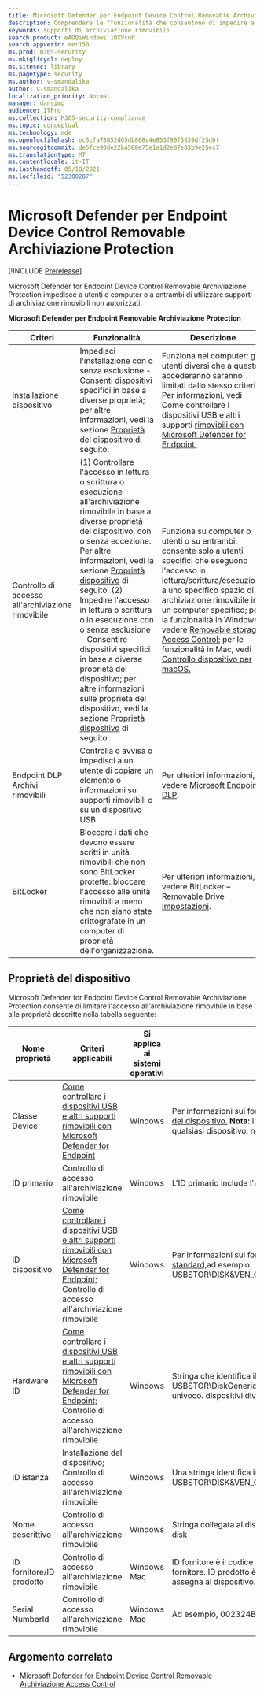 ```yaml
---
title: Microsoft Defender per Endpoint Device Control Removable Archiviazione Protection
description: Comprendere le "funzionalità che consentono di impedire a utenti o computer o a entrambi di utilizzare supporti di archiviazione rimovibili non autorizzati
keywords: supporti di archiviazione rimovibili
search.product: eADQiWindows 10XVcnh
search.appverid: met150
ms.prod: m365-security
ms.mktglfcycl: deploy
ms.sitesec: library
ms.pagetype: security
ms.author: v-smandalika
author: v-smandalika
localization_priority: Normal
manager: dansimp
audience: ITPro
ms.collection: M365-security-compliance
ms.topic: conceptual
ms.technology: mde
ms.openlocfilehash: ec5cfa78852d65db808c4e853f90f5639df25d6f
ms.sourcegitcommit: de5fce90de22ba588e75e1a1d2e87e03b9e25ec7
ms.translationtype: MT
ms.contentlocale: it-IT
ms.lasthandoff: 05/10/2021
ms.locfileid: "52300207"
---
```

# <a name="microsoft-defender-for-endpoint-device-control-removable-storage-protection"></a>Microsoft Defender per Endpoint Device Control Removable Archiviazione Protection

[!INCLUDE [Prerelease](../includes/prerelease.md)]

Microsoft Defender for Endpoint Device Control Removable Archiviazione Protection impedisce a utenti o computer o a entrambi di utilizzare supporti di archiviazione rimovibili non autorizzati.

**Microsoft Defender per Endpoint Removable Archiviazione Protection**


|Criteri  |Funzionalità |Descrizione  |
|---------|---------|---------|
|Installazione dispositivo    |  Impedisci l'installazione con o senza esclusione - Consenti dispositivi specifici in base a diverse proprietà; per altre informazioni, vedi la sezione [Proprietà del dispositivo](#device-properties) di seguito.        |    Funziona nel computer: gli utenti diversi che a questo accederanno saranno limitati dallo stesso criterio. Per informazioni, vedi Come controllare i dispositivi USB e altri supporti [rimovibili con Microsoft Defender for Endpoint.](control-usb-devices-using-intune.md)     |
|Controllo di accesso all'archiviazione rimovibile      | (1) Controllare l'accesso in lettura o scrittura o esecuzione all'archiviazione rimovibile in base a diverse proprietà del dispositivo, con o senza eccezione. Per altre informazioni, vedi la sezione [Proprietà dispositivo](#device-properties) di seguito. (2) Impedire l'accesso in lettura o scrittura o in esecuzione con o senza esclusione - Consentire dispositivi specifici in base a diverse proprietà del dispositivo; per altre informazioni sulle proprietà del dispositivo, vedi la sezione [Proprietà dispositivo](#device-properties) di seguito.     |     Funziona su computer o utenti o su entrambi: consente solo a utenti specifici che eseguono l'accesso in lettura/scrittura/esecuzione a uno specifico spazio di archiviazione rimovibile in un computer specifico; per la funzionalità in Windows, vedere [Removable storage Access Control](device-control-removable-storage-access-control.md); per le funzionalità in Mac, vedi [Controllo dispositivo per macOS.](mac-device-control-overview.md)     |
|Endpoint DLP Archivi rimovibili      |    Controlla o avvisa o impedisci a un utente di copiare un elemento o informazioni su supporti rimovibili o su un dispositivo USB.     |  Per ulteriori informazioni, vedere [Microsoft Endpoint DLP](/compliance/endpoint-dlp-learn-about.md).       |
|BitLocker    |     Bloccare i dati che devono essere scritti in unità rimovibili che non sono BitLocker protette: bloccare l'accesso alle unità rimovibili a meno che non siano state crittografate in un computer di proprietà dell'organizzazione.    |   Per ulteriori informazioni, vedere BitLocker – [Removable Drive Impostazioni](/mem/intune/protect/endpoint-security-disk-encryption-profile-settings#bitlocker---removable-drive-settings.md).      |

## <a name="device-properties"></a>Proprietà del dispositivo

Microsoft Defender for Endpoint Device Control Removable Archiviazione Protection consente di limitare l'accesso all'archiviazione rimovibile in base alle proprietà descritte nella tabella seguente:


|Nome proprietà  |Criteri applicabili  |Si applica ai sistemi operativi  |Descrizione  |
|---------|---------|---------|---------|
|Classe Device    |     [Come controllare i dispositivi USB e altri supporti rimovibili con Microsoft Defender for Endpoint](control-usb-devices-using-intune.md)     |   Windows      |  Per informazioni sui formati dell'ID dispositivo, vedi [classe di configurazione del dispositivo.](/windows-hardware/drivers/install/system-defined-device-setup-classes-available-to-vendors) **Nota:** l'installazione dei dispositivi può essere applicata a qualsiasi dispositivo, non solo all'archiviazione rimovibile.       |
|ID primario   |     Controllo di accesso all'archiviazione rimovibile    |   Windows      |      L'ID primario include l'archiviazione rimovibile e il CD/DVD.   |
|ID dispositivo     |  [Come controllare i dispositivi USB e altri supporti rimovibili con Microsoft Defender for Endpoint;](control-usb-devices-using-intune.md) Controllo di accesso all'archiviazione rimovibile       |      Windows   |    Per informazioni sui formati id dispositivo, vedere [Identificatori USB standard,](/windows-hardware/drivers/install/standard-usb-identifiers)ad esempio USBSTOR\DISK&VEN_GENERIC&PROD_FLASH_DISK&REV_8.07      |
|Hardware ID     |     [Come controllare i dispositivi USB e altri supporti rimovibili con Microsoft Defender for Endpoint;](control-usb-devices-using-intune.md) Controllo di accesso all'archiviazione rimovibile    |     Windows    |    Stringa che identifica il dispositivo nel sistema, ad esempio USBSTOR\DiskGeneric_Flash_Disk______8.07; **Nota:** l'ID hardware non è univoco. dispositivi diversi possono condividere lo stesso valore.|
|ID istanza    | Installazione del dispositivo; Controllo di accesso all'archiviazione rimovibile     |     Windows    |   Una stringa identifica in modo univoco il dispositivo nel sistema, ad esempio USBSTOR\DISK&VEN_GENERIC&PROD_FLASH_DISK&REV_8.07\8735B611&0      |
|Nome descrittivo     |     Controllo di accesso all'archiviazione rimovibile    |   Windows      |    Stringa collegata al dispositivo, ad esempio Dispositivo USB generico flash disk     |
|ID fornitore/ID prodotto     |  Controllo di accesso all'archiviazione rimovibile       |   Windows Mac      |     ID fornitore è il codice fornitore a quattro cifre che il comitato USB assegna al fornitore. ID prodotto è il codice prodotto a quattro cifre che il fornitore assegna al dispositivo. Supportare il carattere jolly.    |
|Serial NumberId     |     Controllo di accesso all'archiviazione rimovibile    |      Windows Mac   |     Ad esempio, <SerialNumberId>002324B534BCB431B000058A</SerialNumberId>    |

## <a name="related-topic"></a>Argomento correlato

- [Microsoft Defender for Endpoint Device Control Removable Archiviazione Access Control](device-control-removable-storage-access-control.md)
